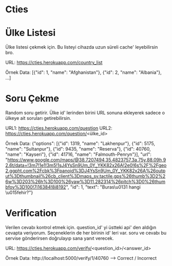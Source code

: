 # Cties
Ülke Listesi
=================
Ülke listesi çekmek için. Bu listeyi cihazda uzun süreli cache' leyebilirsin bro.

URL: https://cties.herokuapp.com/country_list

Örnek Data: [{"id": 1, "name": "Afghanistan"}, {"id": 2, "name": "Albania"}, ...]

Soru Çekme
=================
Random soru getirir. Ülke id' lerinden birini URL sonuna ekleyerek sadece o ülkeye ait soruları getirebilirsin.

URL1: https://cties.herokuapp.com/question
URL2: https://cties.herokuapp.com/question/<ülke_id>

Örnek Data: {"options": [{"id": 1319, "name": "Lakhenpur"}, {"id": 5175, "name": "Sultanpur"}, {"id": 9435, "name": "Reserva"}, {"id": 40760, "name": "Kayseri"}, {"id": 41716, "name": "Falmouth-Penryn"}], "url": "https://www.google.com/maps/@38.7207494,35.4823757,3a,75y,88.09h,92.6t/data=!3m7!1e1!3m5!1sJ4YsSn9Um_0Y_YKK82x26A!2e0!6s%2F%2Fgeo2.ggpht.com%2Fcbk%3Fpanoid%3DJ4YsSn9Um_0Y_YKK82x26A%26output%3Dthumbnail%26cb_client%3Dmaps_sv.tactile.gps%26thumb%3D2%26w%3D203%26h%3D100%26yaw%3D11.282314%26pitch%3D0%26thumbfov%3D100!7i16384!8i8192", "id": 1, "text": "Buras\u0131 hangi \u015fehir?"}

Verification
=================
Verilen cevabı kontrol etmek için. question_id' yi üstteki api' den aldığın cevapta veriyorum. Seçeneklerin de her birinin id' leri var. soru ve cevabı bu servise gönderirsen doğrulayıp sana yanıt verecek.

URL: https://cties.herokuapp.com/verify/<question_id>/<answer_id>

Örnek Data: http://localhost:5000/verify/1/40760   -->   Correct / Incorrect
